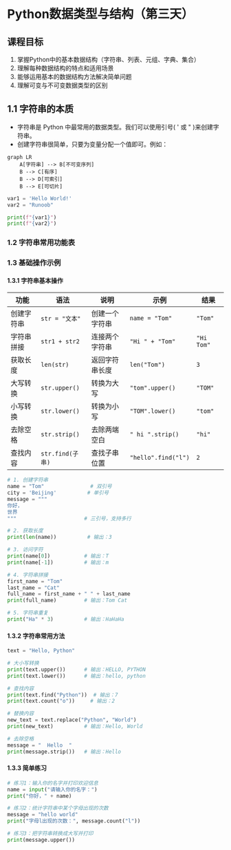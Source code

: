 # Python数据类型与结构（第三天）

## 课程目标
1. 掌握Python中的基本数据结构（字符串、列表、元组、字典、集合）
2. 理解每种数据结构的特点和适用场景
3. 能够运用基本的数据结构方法解决简单问题
4. 理解可变与不可变数据类型的区别


## 1.1 字符串的本质
* 字符串是 Python 中最常用的数据类型。我们可以使用引号( ' 或 " )来创建字符串。
* 创建字符串很简单，只要为变量分配一个值即可。例如：
```mermaid
graph LR
    A[字符串] --> B[不可变序列]
    B --> C[有序]
    B --> D[可索引]
    B --> E[可切片]

```


```python
var1 = 'Hello World!'
var2 = "Runoob"

print(f"{var1}")
print(f"{var2}")
```

### 1.2 字符串常用功能表


### 1.3 基础操作示例

#### 1.3.1 字符串基本操作
| 功能       | 语法           | 说明         | 示例            | 结果   |
|------------|----------------|--------------|-----------------|--------|
| 创建字符串 | `str = "文本"` | 创建一个字符串 | `name = "Tom"`  | `"Tom"`|
| 字符串拼接 | `str1 + str2`  | 连接两个字符串 | `"Hi " + "Tom"` | `"Hi Tom"` |
| 获取长度   | `len(str)`     | 返回字符串长度 | `len("Tom")`    | `3`    |
| 大写转换   | `str.upper()`  | 转换为大写    | `"tom".upper()` | `"TOM"`|
| 小写转换   | `str.lower()`  | 转换为小写    | `"TOM".lower()` | `"tom"`|
| 去除空格   | `str.strip()`  | 去除两端空白  | `" hi ".strip()`| `"hi"` |
| 查找内容   | `str.find(子串)`| 查找子串位置  | `"hello".find("l")` | `2` |
```python
# 1. 创建字符串
name = "Tom"               # 双引号
city = 'Beijing'          # 单引号
message = """
你好，
世界
"""                      # 三引号，支持多行

# 2. 获取长度
print(len(name))          # 输出：3

# 3. 访问字符
print(name[0])           # 输出：T
print(name[-1])          # 输出：m

# 4. 字符串拼接
first_name = "Tom"
last_name = "Cat"
full_name = first_name + " " + last_name
print(full_name)         # 输出：Tom Cat

# 5. 字符串重复
print("Ha" * 3)          # 输出：HaHaHa

```

#### 1.3.2 字符串常用方法
```python
text = "Hello, Python"

# 大小写转换
print(text.upper())      # 输出：HELLO, PYTHON
print(text.lower())      # 输出：hello, python

# 查找内容
print(text.find("Python"))  # 输出：7
print(text.count("o"))     # 输出：2

# 替换内容
new_text = text.replace("Python", "World")
print(new_text)          # 输出：Hello, World

# 去除空格
message = "  Hello  "
print(message.strip())   # 输出：Hello

```

#### 1.3.3 简单练习
```python
# 练习1：输入你的名字并打印欢迎信息
name = input("请输入你的名字：")
print("你好，" + name)

# 练习2：统计字符串中某个字母出现的次数
message = "hello world"
print("字母l出现的次数：", message.count("l"))

# 练习3：把字符串转换成大写并打印
print(message.upper())

```


